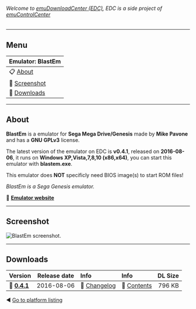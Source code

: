 ###### Welcome to [emuDownloadCenter (EDC)](https://github.com/PhoenixInteractiveNL/emuDownloadCenter/wiki/), EDC is a side project of [emuControlCenter](https://github.com/PhoenixInteractiveNL/emuControlCenter/wiki/)
***
## Menu
| **Emulator: BlastEm** |
|:---------|
| :clipboard: [About](#about) |
| :sunrise: [Screenshot](#screenshot) |
| :floppy_disk: [Downloads](#downloads) |
***
## About
**BlastEm** is a emulator for **Sega Mega Drive/Genesis** made by **Mike Pavone** and has a **GNU GPLv3** license.

The latest version of the emulator on EDC is **v0.4.1**, released on **2016-08-06**, it runs on **Windows XP,Vista,7,8,10 (x86,x64)**, you can start this emulator with **blastem.exe**.

This emulator does **NOT** specificly need BIOS image(s) to start ROM files!

_BlastEm is a Sega Genesis emulator._

:link: [**Emulator website**](http://rhope.retrodev.com/files/blastem.html)
***
## Screenshot
![](https://raw.githubusercontent.com/PhoenixInteractiveNL/emuDownloadCenter/master/hooks/blastem/screen.jpg "BlastEm screenshot.")
***
## Downloads
| Version  | Release date  | Info       | Info       | DL Size    |
|:---------|:-------------:|:-----------|:-----------|-----------:|
| :floppy_disk: [**0.4.1**](https://github.com/PhoenixInteractiveNL/edc-repo0003/raw/master/blastem/0.4.1.7z) | 2016-08-06 | :page_facing_up: [Changelog](https://github.com/PhoenixInteractiveNL/edc-repo0003/blob/master/blastem/0.4.1_changelog.txt) | :mag_right: [Contents](https://github.com/PhoenixInteractiveNL/edc-repo0003/blob/master/blastem/0.4.1_contents.txt) | 796 KB |

:arrow_backward: [Go to platform listing](https://github.com/PhoenixInteractiveNL/emuDownloadCenter/wiki/EDC-Platform-List)
